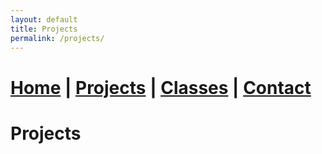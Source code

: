 ```yaml
---
layout: default
title: Projects
permalink: /projects/
---
```

# [Home](/) | [Projects](/projects/) | [Classes](/classes/) | [Contact](/contact/)
# Projects

